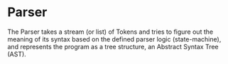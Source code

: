 Parser
==

The Parser takes a stream (or list) of Tokens and tries to figure out the meaning of its syntax based on the defined parser logic (state-machine), and represents the program as a tree structure, an Abstract Syntax Tree (AST). 